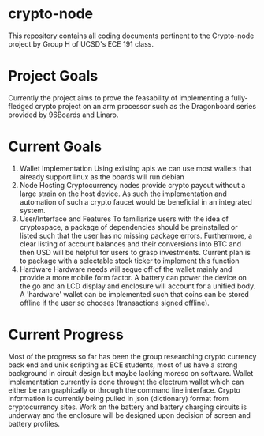 # crypto-node
This repository contains all coding documents pertinent to the Crypto-node project by Group H of UCSD's ECE 191 class. 
# Project Goals
Currently the project aims to prove the feasability of implementing a fully-fledged crypto project on an arm processor such as the Dragonboard series provided by 96Boards and Linaro. 
# Current Goals
1. Wallet Implementation
Using existing apis we can use most wallets that already support linux as the boards will run debian
2. Node Hosting
Cryptocurrency nodes provide crypto payout without a large strain on the host device. As such the implementation and automation of such a crypto faucet would be beneficial in an integrated system.
3. User/Interface and Features
To familiarize users with the idea of cryptospace, a package of dependencies should be preinstalled or listed such that the user has no missing package errors. Furthermore, a clear listing of account balances and their conversions into BTC and then USD will be helpful for users to grasp investments. Current plan is to package with a selectable stock ticker to implement this function
4. Hardware
Hardware needs will segue off of the wallet mainly and provide a more mobile form factor. A battery can power the device on the go and an LCD display and enclosure will account for a unified body. A 'hardware' wallet can be implemented such that coins can be stored offline if the user so chooses (transactions signed offline).

# Current Progress
Most of the progress so far has been the group researching crypto currency back end and unix scripting as ECE students, most of us have a strong background in circuit design but maybe lacking moreso on software. Wallet implementation currently is done throught the electrum wallet which can either be ran graphically or through the command line interface. Crypto information is currently being pulled in json (dictionary) format from cryptocurrency sites. Work on the battery and battery charging circuits is underway and the enclosure will be designed upon decision of screen and battery profiles.


